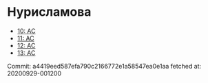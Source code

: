 # Нурисламова
- [10: AC](10.md)
- [11: AC](11.md)
- [12: AC](12.md)
- [13: AC](13.md)

Commit: a4419eed587efa790c2166772e1a58547ea0e1aa
 fetched at: 20200929-001200
